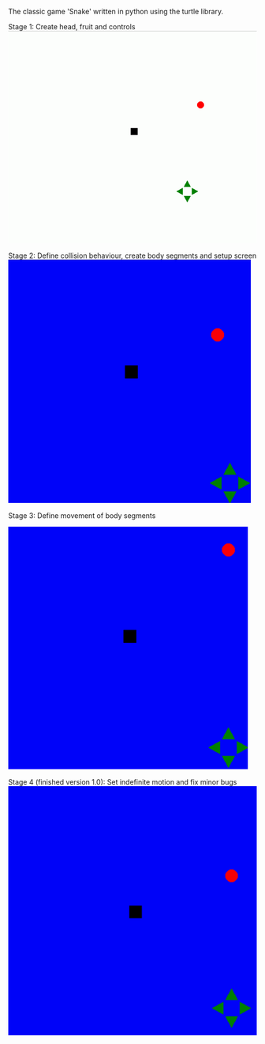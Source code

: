 The classic game 'Snake' written in python using the turtle library.

Stage 1:
Create head, fruit and controls
![headfruitcontrols](https://github.com/Ray-Subahri/pythonsnake/blob/main/documentation/gif%20stages/stage1_basics_create%20head%2C%20fruit%20and%20controls.gif)

Stage 2:
Define collision behaviour, create body segments and setup screen
![collision, body, screen](https://github.com/Ray-Subahri/pythonsnake/blob/main/documentation/gif%20stages/stage2_basics_set%20collision%20behaviour%2C%20create%20body%20and%20setup%20screen.gif)


Stage 3:
Define movement of body segments

![bodymovement](https://github.com/Ray-Subahri/pythonsnake/blob/main/documentation/gif%20stages/stage3_basics_set%20body%20movement.gif)

Stage 4 (finished version 1.0):
Set indefinite motion and fix minor bugs
![stage4](https://github.com/Ray-Subahri/pythonsnake/blob/main/documentation/gif%20stages/stage4_finished_v1_set%20indefinite%20motion%20and%20fix%20bugs.gif)
